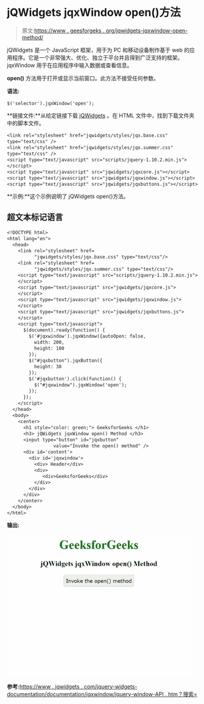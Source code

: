 # jQWidgets jqxWindow open()方法

> 原文:[https://www . geesforgeks . org/jqwidgets-jqxwindow-open-method/](https://www.geeksforgeeks.org/jqwidgets-jqxwindow-open-method/)

jQWidgets 是一个 JavaScript 框架，用于为 PC 和移动设备制作基于 web 的应用程序。它是一个非常强大、优化、独立于平台并且得到广泛支持的框架。jqxWindow 用于在应用程序中输入数据或查看信息。

**open()** 方法用于打开或显示当前窗口。此方法不接受任何参数。

**语法:**

```
$('selector').jqxWindow('open');
```

**链接文件:**从给定链接下载 [jQWidgets](https://www.jqwidgets.com/download/) 。在 HTML 文件中，找到下载文件夹中的脚本文件。

```
<link rel="stylesheet" href="jqwidgets/styles/jqx.base.css" type="text/css" />
<link rel="stylesheet" href="jqwidgets/styles/jqx.summer.css" type="text/css" />
<script type="text/javascript" src="scripts/jquery-1.10.2.min.js"></script>
<script type="text/javascript" src="jqwidgets/jqxcore.js"></script>
<script type="text/javascript" src="jqwidgets/jqxwindow.js"></script>
<script type="text/javascript" src="jqwidgets/jqxbuttons.js"></script>
```

**示例:**这个示例说明了 jQWidgets open()方法。

## 超文本标记语言

```
<!DOCTYPE html>
<html lang="en">
  <head>
    <link rel="stylesheet" href=
          "jqwidgets/styles/jqx.base.css" type="text/css"/>
    <link rel="stylesheet" href=
          "jqwidgets/styles/jqx.summer.css" type="text/css"/>
    <script type="text/javascript" src="scripts/jquery-1.10.2.min.js">
    </script>
    <script type="text/javascript" src="jqwidgets/jqxcore.js">
    </script>
    <script type="text/javascript" src="jqwidgets/jqxwindow.js">
    </script>
    <script type="text/javascript" src="jqwidgets/jqxbuttons.js">
    </script>
    <script type="text/javascript">
      $(document).ready(function() {
        $('#jqxwindow').jqxWindow({autoOpen: false,
          width: 200,
          height: 100
        });
        $("#jqxbutton").jqxButton({
          height: 30
        });
        $('#jqxbutton').click(function() {
          $("#jqxwindow").jqxWindow('open');
        });
      });
    </script>
  </head>
  <body>
    <center>
      <h1 style="color: green;"> GeeksforGeeks </h1>
      <h3> jQWidgets jqxWindow open() Method </h3>
      <input type="button" id="jqxbutton" 
                 value="Invoke the open() method" />
      <div id='content'>
        <div id='jqxwindow'>
          <div> Header</div>
          <div>
             <div>GeeksforGeeks</div>
          </div>
        </div>
      </div>
    </center>
  </body>
</html>
```

**输出:**

![](img/4d05dd85d5c5f0b882f272f4c98586ba.png)

**参考:**[https://www . jqwidgets . com/jquery-widgets-documentation/documentation/jqxwindow/jquery-window-API . htm？搜索=](https://www.jqwidgets.com/jquery-widgets-documentation/documentation/jqxwindow/jquery-window-api.htm?search=)